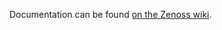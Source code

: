 Documentation can be found [on the Zenoss wiki](http://wiki.zenoss.org/ZenPack:OpenStack_Object_Storage_(Swift)).
